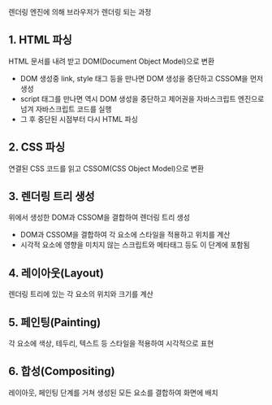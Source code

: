 렌더링 엔진에 의해 브라우저가 렌더링 되는 과정

## 1. HTML 파싱

HTML 문서를 내려 받고 DOM(Document Object Model)으로 변환

- DOM 생성중 link, style 태그 등을 만나면 DOM 생성을 중단하고 CSSOM을 먼저 생성
- script 태그를 만나면 역시 DOM 생성을 중단하고 제어권을 자바스크립트 엔진으로 넘겨 자바스크립트 코드를 실행
- 그 후 중단된 시점부터 다시 HTML 파싱

## 2. CSS 파싱

연결된 CSS 코드를 읽고 CSSOM(CSS Object Model)으로 변환

## 3. 렌더링 트리 생성

위에서 생성한 DOM과 CSSOM을 결합하여 렌더링 트리 생성

- DOM과 CSSOM을 결합하여 각 요소에 스타일을 적용하고 위치를 계산
- 시각적 요소에 영향을 미치지 않는 스크립트와 메타태그 등도 이 단계에 포함됨

## 4. 레이아웃(Layout)

렌더링 트리에 있는 각 요소의 위치와 크기를 계산

## 5. 페인팅(Painting)

각 요소에 색상, 테두리, 텍스트 등 스타일을 적용하여 시각적으로 표현

## 6. 합성(Compositing)

레이아웃, 페인팅 단계를 거쳐 생성된 모든 요소를 결합하여 화면에 배치
